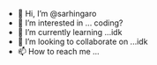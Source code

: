- 👋 Hi, I’m @sarhingaro
- 👀 I’m interested in ... coding?
- 🌱 I’m currently learning ...idk
- 💞️ I’m looking to collaborate on ...idk
- 📫 How to reach me ...

<!---
sarhingaro/sarhingaro is a ✨ special ✨ repository because its `README.md` (this file) appears on your GitHub profile.
You can click the Preview link to take a look at your changes.
--->

